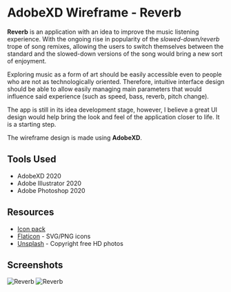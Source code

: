 # AdobeXD Wireframe - Reverb
**Reverb** is an application with an idea to improve the music listening experience. With the ongoing rise in popularity of the *slowed-down/reverb* trope of song remixes, allowing the users to switch themselves between the standard and the slowed-down versions of the song would bring a new sort of enjoyment. 

Exploring music as a form of art should be easily accessible even to people who are not as technologically oriented. Therefore, intuitive interface design should be able to allow easily managing main parameters that would influence said experience (such as speed, bass, reverb, pitch change). 

The app is still in its idea development stage, however, I believe a great UI design would help bring the look and feel of the application closer to life. It is a starting step.

The wireframe design is made using **AdobeXD**.

## Tools Used

- AdobeXD 2020
- Adobe Illustrator 2020
- Adobe Photoshop 2020


## Resources

- [Icon pack](https://www.flaticon.com/packs/multimedia-collection)
- [Flaticon](https://www.flaticon.com/) - SVG/PNG icons
- [Unsplash](https://unsplash.com/) - Copyright free HD photos


## Screenshots
![Reverb](imgages/screenshot01.jpg)
![Reverb](imgages/screenshot02.jpg)
